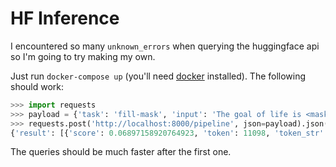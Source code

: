 # HF Inference

I encountered so many `unknown_errors` when querying the huggingface api so I'm going to try making my own.

Just run `docker-compose up` (you'll need [docker](https://www.docker.com/products/docker-desktop) installed).
The following should work:
```python
>>> import requests
>>> payload = {'task': 'fill-mask', 'input': 'The goal of life is <mask>.'}
>>> requests.post('http://localhost:8000/pipeline', json=payload).json()
{'result': [{'score': 0.06897158920764923, 'token': 11098, 'token_str': ' happiness', 'sequence': 'The goal of life is happiness.'}, {'score': 0.06554900109767914, 'token': 45075, 'token_str': ' immortality', 'sequence': 'The goal of life is immortality.'}, {'score': 0.03235733136534691, 'token': 14314, 'token_str': ' yours', 'sequence': 'The goal of life is yours.'}, {'score': 0.024313855916261673, 'token': 22211, 'token_str': ' liberation', 'sequence': 'The goal of life is liberation.'}, {'score': 0.02376789040863514, 'token': 25342, 'token_str': ' simplicity', 'sequence': 'The goal of life is simplicity.'}]}
```
The queries should be much faster after the first one.
